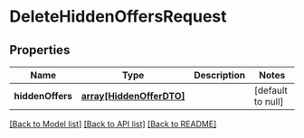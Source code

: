 # DeleteHiddenOffersRequest

## Properties
Name | Type | Description | Notes
------------ | ------------- | ------------- | -------------
**hiddenOffers** | [**array[HiddenOfferDTO]**](HiddenOfferDTO.md) |  | [default to null]

[[Back to Model list]](../README.md#documentation-for-models) [[Back to API list]](../README.md#documentation-for-api-endpoints) [[Back to README]](../README.md)


